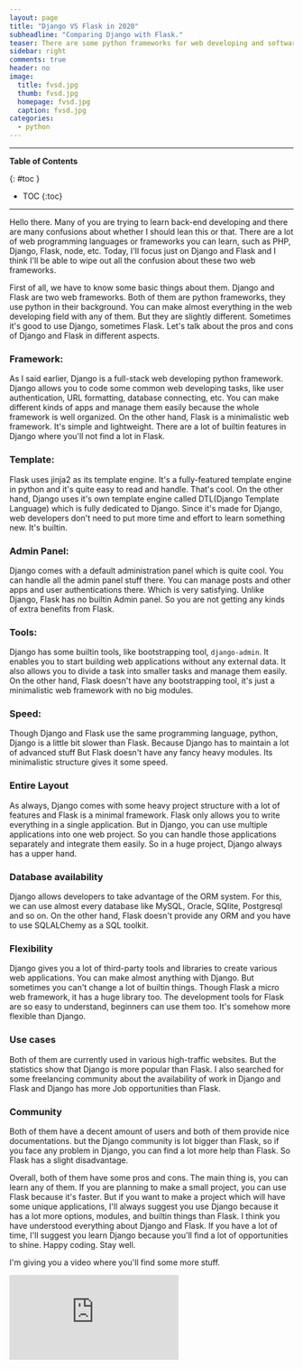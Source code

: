 ```yaml
---
layout: page
title: "Django VS Flask in 2020"
subheadline: "Comparing Django with Flask."
teaser: There are some python frameworks for web developing and software developing. Django and Flask are two of them. I will compare them and show which framework worths learning.
sidebar: right
comments: true
header: no
image: 
  title: fvsd.jpg
  thumb: fvsd.jpg
  homepage: fvsd.jpg
  caption: fvsd.jpg
categories:
  - python
---
```


<hr>

**Table of Contents**

{: #toc }
*  TOC
{:toc}

<hr>

Hello there. Many of you are trying to learn back-end developing and there are many confusions about whether I should lean this or that. There are a lot of web programming languages or frameworks you can learn, such as PHP, Django, Flask, node, etc. Today, I'll focus just on Django and Flask and I think I'll be able to wipe out all the confusion about these two web frameworks.

First of all, we have to know some basic things about them. Django and Flask are two web frameworks. Both of them are python frameworks, they use python in their background. You can make almost everything in the web developing field with any of them. But they are slightly different. Sometimes it's good to use Django, sometimes Flask. Let's talk about the pros and cons of Django and Flask in different aspects. 

### Framework:

As I said earlier, Django is a full-stack web developing python framework. Django allows you to code some common web developing tasks, like user authentication, URL formatting, database connecting, etc. You can make different kinds of apps and manage them easily because the whole framework is well organized. On the other hand, Flask is a minimalistic web framework. It's simple and lightweight. There are a lot of builtin features in Django where you'll not find a lot in Flask. 

### Template: 

Flask uses jinja2 as its template engine. It's a fully-featured template engine in python and it's quite easy to read and handle. That's cool. On the other hand, Django uses it's own template engine called DTL(Django Template Language) which is fully dedicated to Django. Since it's made for Django, web developers don't need to put more time and effort to learn something new. It's builtin. 

### Admin Panel: 

Django comes with a default administration panel which is quite cool. You can handle all the admin panel stuff there. You can manage posts and other apps and user authentications there. Which is very satisfying. Unlike Django, Flask has no builtin Admin panel. So you are not getting any kinds of extra benefits from Flask. 

### Tools: 

Django has some builtin tools, like bootstrapping tool, `django-admin`. It enables you to start building web applications without any external data. It also allows you to divide  a task into smaller tasks and manage them easily. On the other hand, Flask doesn't have any bootstrapping tool, it's just a minimalistic web framework with no big modules. 

### Speed: 

Though Django and Flask use the same programming language, python, Django is a little bit slower than Flask. Because Django has to maintain a lot of advanced stuff But Flask doesn't have any fancy heavy modules. Its minimalistic structure gives it some speed. 

### Entire Layout

As always, Django comes with some heavy project structure with a lot of features and Flask is a minimal framework. Flask only allows you to write everything in a single application. But in Django, you can use multiple applications into one web project. So you can handle those applications separately and integrate them easily. So in a huge project, Django always has a upper hand. 

### Database availability

Django allows developers to take advantage of the ORM system. For this, we can use almost every database like MySQL, Oracle, SQlite, Postgresql and so on. On the other hand, Flask doesn't provide any ORM and you have to use SQLALChemy as a SQL toolkit. 

### Flexibility

Django gives you a lot of third-party tools and libraries to create various web applications. You can make almost anything with Django. But sometimes you can't change a lot of builtin things. Though Flask a micro web framework, it has a huge library too. The development tools for Flask are so easy to understand, beginners can use them too. It's somehow more flexible than Django. 

### Use cases

Both of them are currently used in various high-traffic websites. But the statistics show that Django is more popular than Flask. I also searched for some freelancing community about the availability of work in Django and Flask and Django has more Job opportunities than Flask. 

### Community

Both of them have a decent amount of users and both of them provide nice documentations. but the Django community is lot bigger than Flask, so if you face any problem in Django, you can find a lot more help than Flask. So Flask has a slight disadvantage. 

Overall, both of them have some pros and cons. The main thing is, you can learn any of them. If you are planning to make a small project, you can use Flask because it's faster. But if you want to make a project which will have some unique applications, I'll always suggest you use Django because it has a lot more options, modules, and builtin things than Flask. I think you have understood everything about Django and Flask. If you have a lot of time, I'll suggest you learn Django because you'll find a lot of opportunities to shine. Happy coding. Stay well. 

I'm giving you a video where you'll find some more stuff. 

<iframe class="iframe-video" src="https://www.youtube.com/embed/i6JJRFPgl1I" frameborder="0" allow="accelerometer; autoplay; encrypted-media; gyroscope; picture-in-picture" allowfullscreen></iframe>


